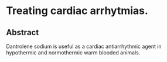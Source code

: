# Treating cardiac arrhytmias.

## Abstract
Dantrolene sodium is useful as a cardiac antiarrhythmic agent in hypothermic and normothermic warm blooded animals.